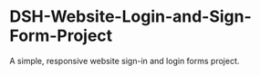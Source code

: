 # DSH-Website-Login-and-Sign-Form-Project
A simple, responsive website sign-in and login forms project.
